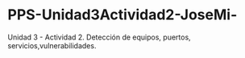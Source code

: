 # PPS-Unidad3Actividad2-JoseMi-
Unidad 3 - Actividad 2. Detección de equipos, puertos, servicios,vulnerabilidades.
